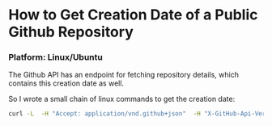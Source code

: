 # How to Get Creation Date of a Public Github Repository

### Platform: Linux/Ubuntu

The Github API has an endpoint for fetching repository details, which contains this creation date as well.

So I wrote a small chain of linux commands to get the creation date:

```bash
curl -L  -H "Accept: application/vnd.github+json"  -H "X-GitHub-Api-Version: 2022-11-28" https://api.github.com/repos/<repo-owner>/<repo-name> | grep created_at
```
